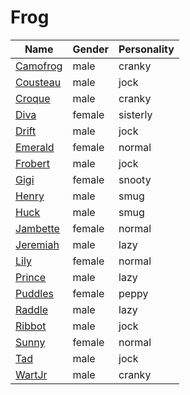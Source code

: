 # Frog

|Name|Gender|Personality|
|---|---|---|
|[Camofrog](github.com/lindsaygelle/animalcrossing/villager/frog/camofrog)|male|cranky|
|[Cousteau](github.com/lindsaygelle/animalcrossing/villager/frog/cousteau)|male|jock|
|[Croque](github.com/lindsaygelle/animalcrossing/villager/frog/croque)|male|cranky|
|[Diva](github.com/lindsaygelle/animalcrossing/villager/frog/diva)|female|sisterly|
|[Drift](github.com/lindsaygelle/animalcrossing/villager/frog/drift)|male|jock|
|[Emerald](github.com/lindsaygelle/animalcrossing/villager/frog/emerald)|female|normal|
|[Frobert](github.com/lindsaygelle/animalcrossing/villager/frog/frobert)|male|jock|
|[Gigi](github.com/lindsaygelle/animalcrossing/villager/frog/gigi)|female|snooty|
|[Henry](github.com/lindsaygelle/animalcrossing/villager/frog/henry)|male|smug|
|[Huck](github.com/lindsaygelle/animalcrossing/villager/frog/huck)|male|smug|
|[Jambette](github.com/lindsaygelle/animalcrossing/villager/frog/jambette)|female|normal|
|[Jeremiah](github.com/lindsaygelle/animalcrossing/villager/frog/jeremiah)|male|lazy|
|[Lily](github.com/lindsaygelle/animalcrossing/villager/frog/lily)|female|normal|
|[Prince](github.com/lindsaygelle/animalcrossing/villager/frog/prince)|male|lazy|
|[Puddles](github.com/lindsaygelle/animalcrossing/villager/frog/puddles)|female|peppy|
|[Raddle](github.com/lindsaygelle/animalcrossing/villager/frog/raddle)|male|lazy|
|[Ribbot](github.com/lindsaygelle/animalcrossing/villager/frog/ribbot)|male|jock|
|[Sunny](github.com/lindsaygelle/animalcrossing/villager/frog/sunny)|female|normal|
|[Tad](github.com/lindsaygelle/animalcrossing/villager/frog/tad)|male|jock|
|[WartJr](github.com/lindsaygelle/animalcrossing/villager/frog/wartjr)|male|cranky|
